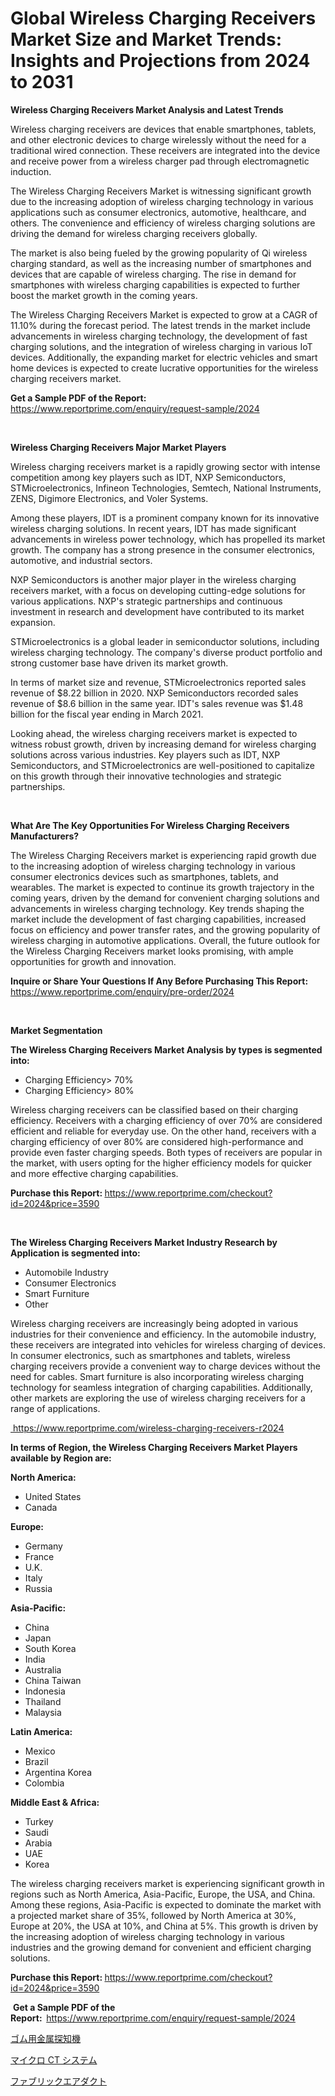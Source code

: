 <p><h1>Global Wireless Charging Receivers Market Size and Market Trends: Insights and Projections from 2024 to 2031</h1></p><p><strong>Wireless Charging Receivers Market Analysis and Latest Trends</strong></p>
<p><p>Wireless charging receivers are devices that enable smartphones, tablets, and other electronic devices to charge wirelessly without the need for a traditional wired connection. These receivers are integrated into the device and receive power from a wireless charger pad through electromagnetic induction.</p><p>The Wireless Charging Receivers Market is witnessing significant growth due to the increasing adoption of wireless charging technology in various applications such as consumer electronics, automotive, healthcare, and others. The convenience and efficiency of wireless charging solutions are driving the demand for wireless charging receivers globally.</p><p>The market is also being fueled by the growing popularity of Qi wireless charging standard, as well as the increasing number of smartphones and devices that are capable of wireless charging. The rise in demand for smartphones with wireless charging capabilities is expected to further boost the market growth in the coming years.</p><p>The Wireless Charging Receivers Market is expected to grow at a CAGR of 11.10% during the forecast period. The latest trends in the market include advancements in wireless charging technology, the development of fast charging solutions, and the integration of wireless charging in various IoT devices. Additionally, the expanding market for electric vehicles and smart home devices is expected to create lucrative opportunities for the wireless charging receivers market.</p></p>
<p><strong>Get a Sample PDF of the Report:&nbsp;</strong> <a href="https://www.reportprime.com/enquiry/request-sample/2024">https://www.reportprime.com/enquiry/request-sample/2024</a></p>
<p>&nbsp;</p>
<p><strong>Wireless Charging Receivers Major Market Players</strong></p>
<p><p>Wireless charging receivers market is a rapidly growing sector with intense competition among key players such as IDT, NXP Semiconductors, STMicroelectronics, Infineon Technologies, Semtech, National Instruments, ZENS, Digimore Electronics, and Voler Systems. </p><p>Among these players, IDT is a prominent company known for its innovative wireless charging solutions. In recent years, IDT has made significant advancements in wireless power technology, which has propelled its market growth. The company has a strong presence in the consumer electronics, automotive, and industrial sectors. </p><p>NXP Semiconductors is another major player in the wireless charging receivers market, with a focus on developing cutting-edge solutions for various applications. NXP's strategic partnerships and continuous investment in research and development have contributed to its market expansion. </p><p>STMicroelectronics is a global leader in semiconductor solutions, including wireless charging technology. The company's diverse product portfolio and strong customer base have driven its market growth. </p><p>In terms of market size and revenue, STMicroelectronics reported sales revenue of $8.22 billion in 2020. NXP Semiconductors recorded sales revenue of $8.6 billion in the same year. IDT's sales revenue was $1.48 billion for the fiscal year ending in March 2021. </p><p>Looking ahead, the wireless charging receivers market is expected to witness robust growth, driven by increasing demand for wireless charging solutions across various industries. Key players such as IDT, NXP Semiconductors, and STMicroelectronics are well-positioned to capitalize on this growth through their innovative technologies and strategic partnerships.</p></p>
<p>&nbsp;</p>
<p><strong>What Are The Key Opportunities For Wireless Charging Receivers Manufacturers?</strong></p>
<p><p>The Wireless Charging Receivers market is experiencing rapid growth due to the increasing adoption of wireless charging technology in various consumer electronics devices such as smartphones, tablets, and wearables. The market is expected to continue its growth trajectory in the coming years, driven by the demand for convenient charging solutions and advancements in wireless charging technology. Key trends shaping the market include the development of fast charging capabilities, increased focus on efficiency and power transfer rates, and the growing popularity of wireless charging in automotive applications. Overall, the future outlook for the Wireless Charging Receivers market looks promising, with ample opportunities for growth and innovation.</p></p>
<p><strong>Inquire or Share Your Questions If Any Before Purchasing This Report:</strong> <a href="https://www.reportprime.com/enquiry/pre-order/2024">https://www.reportprime.com/enquiry/pre-order/2024</a></p>
<p>&nbsp;</p>
<p><strong>Market Segmentation</strong></p>
<p><strong>The Wireless Charging Receivers Market Analysis by types is segmented into:</strong></p>
<p><ul><li>Charging Efficiency> 70%</li><li>Charging Efficiency> 80%</li></ul></p>
<p><p>Wireless charging receivers can be classified based on their charging efficiency. Receivers with a charging efficiency of over 70% are considered efficient and reliable for everyday use. On the other hand, receivers with a charging efficiency of over 80% are considered high-performance and provide even faster charging speeds. Both types of receivers are popular in the market, with users opting for the higher efficiency models for quicker and more effective charging capabilities.</p></p>
<p><strong>Purchase this Report:&nbsp;</strong><a href="https://www.reportprime.com/checkout?id=2024&price=3590">https://www.reportprime.com/checkout?id=2024&price=3590</a></p>
<p>&nbsp;</p>
<p><strong>The Wireless Charging Receivers Market Industry Research by Application is segmented into:</strong></p>
<p><ul><li>Automobile Industry</li><li>Consumer Electronics</li><li>Smart Furniture</li><li>Other</li></ul></p>
<p><p>Wireless charging receivers are increasingly being adopted in various industries for their convenience and efficiency. In the automobile industry, these receivers are integrated into vehicles for wireless charging of devices. In consumer electronics, such as smartphones and tablets, wireless charging receivers provide a convenient way to charge devices without the need for cables. Smart furniture is also incorporating wireless charging technology for seamless integration of charging capabilities. Additionally, other markets are exploring the use of wireless charging receivers for a range of applications.</p></p>
<p><a href="https://www.reportprime.com/wireless-charging-receivers-r2024">&nbsp;https://www.reportprime.com/wireless-charging-receivers-r2024</a></p>
<p><strong>In terms of Region, the Wireless Charging Receivers Market Players available by Region are:</strong></p>
<p>
    <p> <strong> North America: </strong>
        <ul>
            <li>United States</li>
            <li>Canada</li>
        </ul>
        </p> 
    <p> <strong> Europe: </strong>
        <ul>
            <li>Germany</li>
            <li>France</li>
            <li>U.K.</li>
            <li>Italy</li>
            <li>Russia</li>
        </ul>
        </p> 
    <p> <strong> Asia-Pacific: </strong>
        <ul>
            <li>China</li>
            <li>Japan</li>
            <li>South Korea</li>
            <li>India</li>
            <li>Australia</li>
            <li>China Taiwan</li>
            <li>Indonesia</li>
            <li>Thailand</li>
            <li>Malaysia</li>
        </ul>
        </p> 
    <p> <strong> Latin America: </strong>
        <ul>
            <li>Mexico</li>
            <li>Brazil</li>
            <li>Argentina Korea</li>
            <li>Colombia</li>
        </ul>
        </p> 
    <p> <strong> Middle East & Africa: </strong>
        <ul>
            <li>Turkey</li>
            <li>Saudi</li>
            <li>Arabia</li>
            <li>UAE</li>
            <li>Korea</li>
        </ul>
    </p>
    </p>
<p><p>The wireless charging receivers market is experiencing significant growth in regions such as North America, Asia-Pacific, Europe, the USA, and China. Among these regions, Asia-Pacific is expected to dominate the market with a projected market share of 35%, followed by North America at 30%, Europe at 20%, the USA at 10%, and China at 5%. This growth is driven by the increasing adoption of wireless charging technology in various industries and the growing demand for convenient and efficient charging solutions.</p></p>
<p><strong>Purchase this Report: </strong><a href="https://www.reportprime.com/checkout?id=2024&price=3590">https://www.reportprime.com/checkout?id=2024&price=3590</a></p>
<p>&nbsp;<strong>Get a Sample PDF of the Report:&nbsp;&nbsp;</strong><a href="https://www.reportprime.com/enquiry/request-sample/2024">https://www.reportprime.com/enquiry/request-sample/2024</a></p>
<p><strong></strong></p>
<p><p><a href="https://github.com/tanyaali3/Market-Research-Report-List-1/blob/main/350710371884.md">ゴム用金属探知機</a></p><p><a href="https://github.com/RodHoppe07/Market-Research-Report-List-1/blob/main/666623071881.md">マイクロ CT システム</a></p><p><a href="https://github.com/reliezer65/Market-Research-Report-List-1/blob/main/319053471883.md">ファブリックエアダクト</a></p></p>